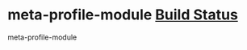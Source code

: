 
# meta-profile-module [Build Status](https://travis-ci.org/strap/meta-profile-module.svg?branch=master)
meta-profile-module
